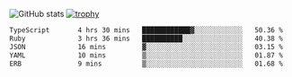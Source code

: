 ![GitHub stats](https://github-readme-stats.vercel.app/api?username=ksk001100&show_icons=true&theme=tokyonight)
[![trophy](https://github-profile-trophy.vercel.app/?username=ksk001100&theme=onedark)](https://github.com/ryo-ma/github-profile-trophy)

<!--START_SECTION:waka-->

```txt
TypeScript       4 hrs 30 mins   ████████████▓░░░░░░░░░░░░   50.36 %
Ruby             3 hrs 36 mins   ██████████░░░░░░░░░░░░░░░   40.38 %
JSON             16 mins         ▓░░░░░░░░░░░░░░░░░░░░░░░░   03.15 %
YAML             10 mins         ▒░░░░░░░░░░░░░░░░░░░░░░░░   01.87 %
ERB              9 mins          ▒░░░░░░░░░░░░░░░░░░░░░░░░   01.68 %
```

<!--END_SECTION:waka-->
